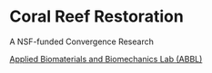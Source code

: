 # Coral Reef Restoration
A NSF-funded Convergence Research

[Applied Biomaterials and Biomechanics Lab (ABBL)](https://www.wagonerjohnson.mechse.illinois.edu/)
